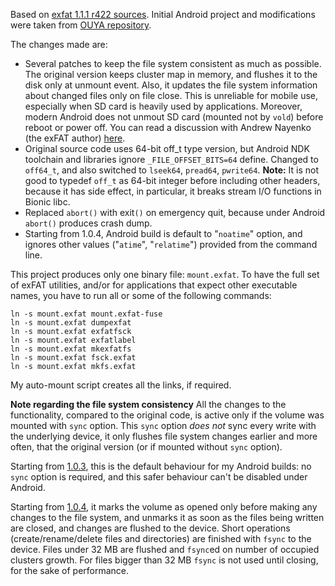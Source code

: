 Based on [exfat 1.1.1 r422 sources](https://code.google.com/p/exfat/source/list). Initial Android project and modifications were taken from [OUYA repository](https://github.com/ouya/android_external_exfat).

The changes made are:
* Several patches to keep the file system consistent as much as possible. The original version keeps cluster map in memory, and flushes it to the disk only at unmount event. Also, it updates the file system information about changed files only on file close. This is unreliable for mobile use, especially when SD card is heavily used by applications. Moreover, modern Android does not unmout SD card (mounted not by `vold`) before reboot or power off. You can read a discussion with Andrew Nayenko (the exFAT author) [here](https://groups.google.com/forum/#!topic/exfat/u5Ldpmy3vkA).
* Original source code uses 64-bit off_t type version, but Android NDK toolchain and libraries ignore `_FILE_OFFSET_BITS=64` define. Changed to `off64_t`, and also switched to `lseek64`, `pread64`, `pwrite64`.
**Note:** It is not good to typedef `off_t` as 64-bit integer before including other headers, because it has side effect, in particular, it breaks stream I/O functions in Bionic libc.
* Replaced `abort()` with exit`()` on emergency quit, because under Android `abort()` produces crash dump.
* Starting from 1.0.4, Android build is default to "`noatime`" option, and ignores other values ("`atime`", "`relatime`") provided from the command line.

This project produces only one binary file: `mount.exfat`. To have the full set of exFAT utilities, and/or for applications that expect other executable names, you have to run all or some of the following commands:

    ln -s mount.exfat mount.exfat-fuse
    ln -s mount.exfat dumpexfat
    ln -s mount.exfat exfatfsck
    ln -s mount.exfat exfatlabel
    ln -s mount.exfat mkexfatfs
    ln -s mount.exfat fsck.exfat
    ln -s mount.exfat mkfs.exfat

My auto-mount script creates all the links, if required.

**Note regarding the file system consistency**
All the changes to the functionality, compared to the original code, is active only if the volume was mounted with `sync` option. This `sync` option _does not_ sync every write with the underlying device, it only flushes file system changes earlier and more often, that the original version (or if mounted without `sync` option).

Starting from [1.0.3](https://github.com/Lurker00/Android-fs/releases), this is the default behaviour for my Android builds: no `sync` option is required, and this safer behaviour can't be disabled under Android. 

Starting from [1.0.4](https://github.com/Lurker00/Android-fs/releases), it marks the volume as opened only before making any changes to the file system, and unmarks it as soon as the files being written are closed, and changes are flushed to the device. Short operations (create/rename/delete files and directories) are finished with `fsync` to the device. Files under 32 MB are flushed and `fsync`ed on number of occupied clusters growth. For files bigger than 32 MB `fsync` is not used until closing, for the sake of performance.
